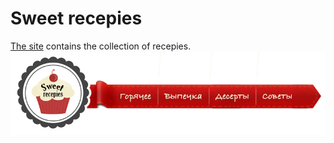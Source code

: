 # Sweet recepies

[The site](https://cdn.rawgit.com/Annelia55/Sweet-recepies/master/Index.html) contains the collection of recepies.
![Main page](images_1/Cake.png)